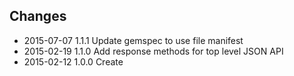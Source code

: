 ## Changes

* 2015-07-07 1.1.1 Update gemspec to use file manifest
* 2015-02-19 1.1.0 Add response methods for top level JSON API
* 2015-02-12 1.0.0 Create

